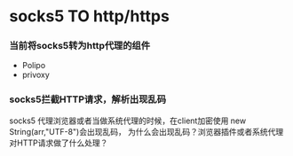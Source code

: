 # socks5 TO http/https

### 当前将socks5转为http代理的组件
* Polipo
* privoxy

### socks5拦截HTTP请求，解析出现乱码
socks5 代理浏览器或者当做系统代理的时候，在client加密使用 new String(arr,"UTF-8")会出现乱码，
为什么会出现乱码？浏览器插件或者系统代理对HTTP请求做了什么处理？


